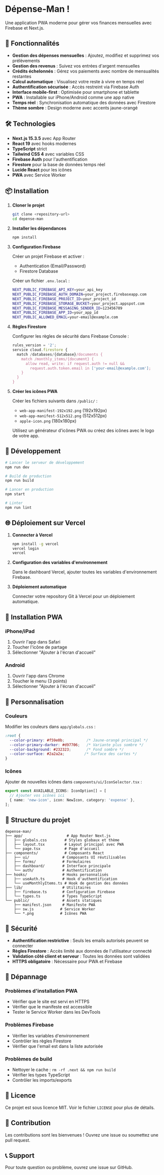 # Dépense-Man !

Une application PWA moderne pour gérer vos finances mensuelles avec Firebase et Next.js.

## 🚀 Fonctionnalités

- **Gestion des dépenses mensuelles** : Ajoutez, modifiez et supprimez vos prélèvements
- **Gestion des revenus** : Suivez vos entrées d'argent mensuelles
- **Crédits échelonnés** : Gérez vos paiements avec nombre de mensualités restantes
- **Calcul automatique** : Visualisez votre reste à vivre en temps réel
- **Authentification sécurisée** : Accès restreint via Firebase Auth
- **Interface mobile-first** : Optimisée pour smartphone et tablette
- **PWA** : Installable sur iPhone/Android comme une app native
- **Temps réel** : Synchronisation automatique des données avec Firestore
- **Thème sombre** : Design moderne avec accents jaune-orangé

## 🛠️ Technologies

- **Next.js 15.3.5** avec App Router
- **React 19** avec hooks modernes
- **TypeScript** strict
- **Tailwind CSS 4** avec variables CSS
- **Firebase Auth** pour l'authentification
- **Firestore** pour la base de données temps réel
- **Lucide React** pour les icônes
- **PWA** avec Service Worker

## 📦 Installation

1. **Cloner le projet**
   ```bash
   git clone <repository-url>
   cd depense-man
   ```

2. **Installer les dépendances**
   ```bash
   npm install
   ```

3. **Configuration Firebase**
   
   Créer un projet Firebase et activer :
   - Authentication (Email/Password)
   - Firestore Database
   
   Créer un fichier `.env.local` :
   ```bash
   NEXT_PUBLIC_FIREBASE_API_KEY=your_api_key
   NEXT_PUBLIC_FIREBASE_AUTH_DOMAIN=your_project.firebaseapp.com
   NEXT_PUBLIC_FIREBASE_PROJECT_ID=your_project_id
   NEXT_PUBLIC_FIREBASE_STORAGE_BUCKET=your_project.appspot.com
   NEXT_PUBLIC_FIREBASE_MESSAGING_SENDER_ID=123456789
   NEXT_PUBLIC_FIREBASE_APP_ID=your_app_id
   NEXT_PUBLIC_ALLOWED_EMAIL=your-email@example.com
   ```

4. **Règles Firestore**
   
   Configurer les règles de sécurité dans Firebase Console :
   ```javascript
   rules_version = '2';
   service cloud.firestore {
     match /databases/{database}/documents {
       match /monthly_items/{document} {
         allow read, write: if request.auth != null && 
           request.auth.token.email in ['your-email@example.com'];
       }
     }
   }
   ```

5. **Créer les icônes PWA**
   
   Créer les fichiers suivants dans `/public/` :
   - `web-app-manifest-192x192.png` (192x192px)
   - `web-app-manifest-512x512.png` (512x512px)
   - `apple-icon.png` (180x180px)

   Utilisez un générateur d'icônes PWA ou créez des icônes avec le logo de votre app.

## 🚀 Développement

```bash
# Lancer le serveur de développement
npm run dev

# Build de production
npm run build

# Lancer en production
npm start

# Linter
npm run lint
```

## 🌐 Déploiement sur Vercel

1. **Connecter à Vercel**
   ```bash
   npm install -g vercel
   vercel login
   vercel
   ```

2. **Configuration des variables d'environnement**
   
   Dans le dashboard Vercel, ajouter toutes les variables d'environnement Firebase.

3. **Déploiement automatique**
   
   Connecter votre repository Git à Vercel pour un déploiement automatique.

## 📱 Installation PWA

### iPhone/iPad
1. Ouvrir l'app dans Safari
2. Toucher l'icône de partage
3. Sélectionner "Ajouter à l'écran d'accueil"

### Android
1. Ouvrir l'app dans Chrome
2. Toucher le menu (3 points)
3. Sélectionner "Ajouter à l'écran d'accueil"

## 🎨 Personnalisation

### Couleurs
Modifier les couleurs dans `app/globals.css` :
```css
:root {
  --color-primary: #f59e0b;          /* Jaune-orangé principal */
  --color-primary-darker: #d97706;   /* Variante plus sombre */
  --color-background: #232323;       /* Fond sombre */
  --color-surface: #2a2a2a;         /* Surface des cartes */
}
```

### Icônes
Ajouter de nouvelles icônes dans `components/ui/IconSelector.tsx` :
```typescript
export const AVAILABLE_ICONS: IconOption[] = [
  // Ajouter vos icônes ici
  { name: 'new-icon', icon: NewIcon, category: 'expense' },
];
```

## 🔧 Structure du projet

```
depense-man/
├── app/                    # App Router Next.js
│   ├── globals.css        # Styles globaux et thème
│   ├── layout.tsx         # Layout principal avec PWA
│   └── page.tsx           # Page d'accueil
├── components/            # Composants React
│   ├── ui/               # Composants UI réutilisables
│   ├── forms/            # Formulaires
│   ├── dashboard/        # Interface principale
│   └── auth/             # Authentification
├── hooks/                # Hooks personnalisés
│   ├── useAuth.ts        # Hook d'authentification
│   └── useMonthlyItems.ts # Hook de gestion des données
├── lib/                  # Utilitaires
│   ├── firebase.ts       # Configuration Firebase
│   └── types.ts          # Types TypeScript
└── public/               # Assets statiques
    ├── manifest.json     # Manifeste PWA
    ├── sw.js            # Service Worker
    └── *.png            # Icônes PWA
```

## 🔐 Sécurité

- **Authentification restrictive** : Seuls les emails autorisés peuvent se connecter
- **Règles Firestore** : Accès limité aux données de l'utilisateur connecté
- **Validation côté client et serveur** : Toutes les données sont validées
- **HTTPS obligatoire** : Nécessaire pour PWA et Firebase

## 🐛 Dépannage

### Problèmes d'installation PWA
- Vérifier que le site est servi en HTTPS
- Vérifier que le manifeste est accessible
- Tester le Service Worker dans les DevTools

### Problèmes Firebase
- Vérifier les variables d'environnement
- Contrôler les règles Firestore
- Vérifier que l'email est dans la liste autorisée

### Problèmes de build
- Nettoyer le cache : `rm -rf .next && npm run build`
- Vérifier les types TypeScript
- Contrôler les imports/exports

## 📄 Licence

Ce projet est sous licence MIT. Voir le fichier `LICENSE` pour plus de détails.

## 🤝 Contribution

Les contributions sont les bienvenues ! Ouvrez une issue ou soumettez une pull request.

## 📞 Support

Pour toute question ou problème, ouvrez une issue sur GitHub.
